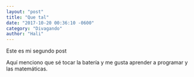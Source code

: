 ```yaml
---
layout: "post"
title: "Que tal"
date: "2017-10-20 00:36:10 -0600"
category: "Divagando"
author: "Hali"
---
```


Este es mi segundo post

Aquí menciono que sé tocar la batería y me gusta aprender a programar
y las matemáticas.
